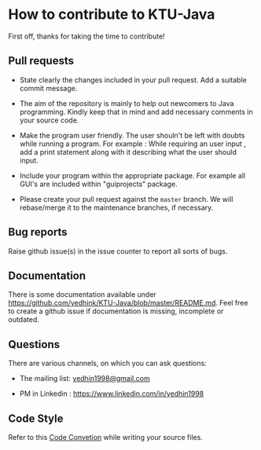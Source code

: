 # How to contribute to KTU-Java

First off, thanks for taking the time to contribute!

## Pull requests

*   State clearly the changes included in your pull request. Add a suitable commit message.

*   The aim of the repository is mainly to help out newcomers to Java programming. Kindly keep that in
    mind and add necessary comments in your source code.

*   Make the program user friendly. The user shouln't be left with doubts while running a program.
    For example : While requiring an user input , add a print statement along with it describing what
    the user should input.

*   Include your program within the appropriate package. For example all GUI's are included within 
    "guiprojects" package. 

*   Please create your pull request against the `master` branch. We will rebase/merge it to the maintenance
    branches, if necessary.

## Bug reports

Raise github issue(s) in the issue counter to report all sorts of bugs.

## Documentation

There is some documentation available under <https://github.com/yedhink/KTU-Java/blob/master/README.md>. Feel free to create a github issue if
documentation is missing, incomplete or outdated.

## Questions

There are various channels, on which you can ask questions:

*   The mailing list: yedhin1998@gmail.com

*   PM in Linkedin  : https://www.linkedin.com/in/yedhin1998

## Code Style

Refer to this [Code Convetion](http://www.oracle.com/technetwork/java/codeconvtoc-136057.html) while writing your source files.
